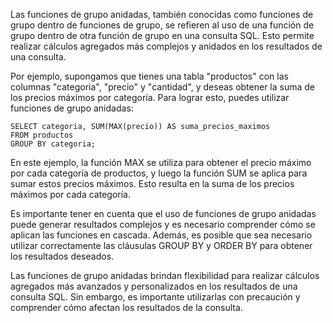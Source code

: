   
Las funciones de grupo anidadas, también conocidas como funciones de grupo dentro de funciones de grupo, se refieren al uso de una función de grupo dentro de otra función de grupo en una consulta SQL. Esto permite realizar cálculos agregados más complejos y anidados en los resultados de una consulta.

Por ejemplo, supongamos que tienes una tabla "productos" con las columnas "categoria", "precio" y "cantidad", y deseas obtener la suma de los precios máximos por categoría. Para lograr esto, puedes utilizar funciones de grupo anidadas:

```
SELECT categoria, SUM(MAX(precio)) AS suma_precios_maximos
FROM productos
GROUP BY categoria;
```

En este ejemplo, la función MAX se utiliza para obtener el precio máximo por cada categoría de productos, y luego la función SUM se aplica para sumar estos precios máximos. Esto resulta en la suma de los precios máximos por cada categoría.

Es importante tener en cuenta que el uso de funciones de grupo anidadas puede generar resultados complejos y es necesario comprender cómo se aplican las funciones en cascada. Además, es posible que sea necesario utilizar correctamente las cláusulas GROUP BY y ORDER BY para obtener los resultados deseados.

Las funciones de grupo anidadas brindan flexibilidad para realizar cálculos agregados más avanzados y personalizados en los resultados de una consulta SQL. Sin embargo, es importante utilizarlas con precaución y comprender cómo afectan los resultados de la consulta.